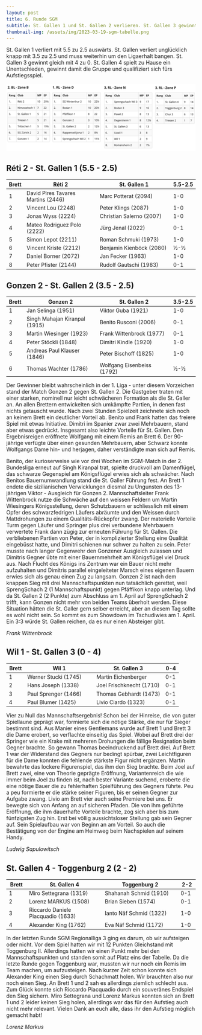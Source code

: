 ```yaml
---
layout: post
title: 6. Runde SGM
subtitle: St. Gallen 1 und St. Gallen 2 verlieren. St. Gallen 3 gewinnt zu 0. St. Gallen 4 gewinnt die Gruppe.
thumbnail-img: /assets/img/2023-03-19-sgm-tabelle.png
---
```


St. Gallen 1 verliert mit 5.5 zu 2.5 auswärts. St. Gallen verliert unglücklich knapp mit 3.5 zu 2.5 und muss weiterhin um den Ligaerhalt bangen. St. Gallen 3 gewinnt gleich mit 4 zu 0. St. Gallen 4 spielt zu Hause ein Unentschieden, gewinnt damit die Gruppe und qualifiziert sich fürs Aufstiegsspiel.

![Zwischentabelle](/assets/img/2023-03-19-sgm-tabelle.png)

## Réti 2 - St. Gallen 1 (5.5 - 2.5)

| Brett | Réti 2                             | St. Gallen 1             | 5.5-2.5 |
| ----- | ---------------------------------- | ------------------------ | ------- |
| 1     | David Pires Tavares Martins (2446) | Marc Potterat (2094)     | 1-0     |
| 2     | Vincent Lou (2248)                 | Peter Klings (2087)      | 1-0     |
| 3     | Jonas Wyss (2224)                  | Christian Salerno (2007) | 1-0     |
| 4     | Mateo Rodriguez Polo (2222)        | Jürg Jenal (2022)        | 0-1     |
| 5     | Simon Lepot (2211)                 | Roman Schmuki (1973)     | 1-0     |
| 6     | Vincent Kriste (2212)              | Benjamin Kienböck (2080) | ½-½     |
| 7     | Daniel Borner (2072)               | Jan Fecker (1963)        | 1-0     |
| 8     | Peter Pfister (2144)               | Rudolf Gautschi (1983)   | 0-1     |

## Gonzen 2 - St. Gallen 2 (3.5 - 2.5)

| Brett | Gonzen 2                      | St. Gallen 2               | 3.5-2.5 |
| ----- | ----------------------------- | -------------------------- | ------- |
| 1     | Jan Selinga (1951)            | Viktor Guba (1921)         | 1-0     |
| 2     | Singh Mahajan Kiranpal (1915) | Benito Rusconi (2006)      | 0-1     |
| 3     | Martin Wiesinger (1923)       | Frank Wittenbrock (1977)   | 0-1     |
| 4     | Peter Stöckli (1848)          | Dimitri Kindle (1920)      | 1-0     |
| 5     | Andreas Paul Klauser (1846)   | Peter Bischoff (1825)      | 1-0     |
| 6     | Thomas Wachter (1786)         | Wolfgang Eisenbeiss (1792) | ½-½     |

Der Gewinner bleibt wahrscheinlich in der 1. Liga - unter diesem Vorzeichen stand der Match Gonzen 2 gegen St. Gallen 2. Die Gastgeber traten mit einer starken, nominell nur leicht schwächeren Formation als die St. Galler an. An allen Brettern entwickelten sich umkämpfte Partien, in denen fast nichts getauscht wurde. Nach zwei Stunden Spielzeit zeichnete sich noch an keinem Brett ein deutlicher Vorteil ab. Benito und Frank hatten das freiere Spiel mit etwas Initiative. Dimitri im Spanier zwar zwei Mehrbauern, stand aber etwas gedrückt. Insgesamt also leichte Vorteile für St. Gallen. Den Ergebnisreigen eröffnete Wolfgang mit einem Remis an Brett 6. Der 90-jährige verfügte über einen gesunden Mehrbauern, aber Schwarz konnte Wolfgangs Dame hin- und herjagen, daher verständigte man sich auf Remis.

Benito, der kurioserweise wie vor drei Wochen im SGM-Match in der 2. Bundesliga erneut auf Singh Kiranpal trat, spielte druckvoll am Damenflügel, das schwarze Gegenspiel am Königsflügel erwies sich als schwächer. Nach Benitos Bauernumwandlung stand die St. Galler Führung fest. An Brett 1 endete die sizilianischen Verwicklungen diesmal zu Ungunsten des 13-jährigen Viktor - Ausgleich für Gonzen 2. Mannschaftsleiter Frank Wittenbrock nutze die Schwäche auf den weissen Feldern um Martin Wiesingers Königsstellung, deren Schutzbauern er schliesslich mit einem Opfer des schwarzfedrigen Läufers abräumte und den Weissen durch Mattdrohungen zu einem Qualitäts-Rückopfer zwang. Der materielle Vorteile Turm gegen Läufer und Springer plus drei verbundene Mehrbauern verwertete Frank dann zügig zur erneuten Führung für St. Gallen. Die verbliebenen Partien von Peter, der in komplizierter Stellung eine Qualität eingebüsst hatte, und Dimitri schienen nur schwer zu halten zu sein. Peter musste nach langer Gegenwehr den Gonzener Ausgleich zulassen und Dimitris Gegner übte mit einer Bauernmehrheit am Königsflügel viel Druck aus. Nach Flucht des Königs ins Zentrum war ein Bauer nicht mehr aufzuhalten und Dimitris parallel eingeleiteter Marsch eines eigenen Bauern erwies sich als genau einen Zug zu langsam.
Gonzen 2 ist nach dem knappen Sieg mit drei Mannschaftspunkten nun tatsächlich gerettet, weil SprengSchach 2 (1 Mannschaftspunkt) gegen Pfäffikon knapp unterlag. Und da St. Gallen 2 (2 Punkte) zum Abschluss am 1. April auf SprengSchach 2 trifft, kann Gonzen nicht mehr von beiden Teams überholt werden. Diese Situation hätten die St. Galler gern selber erreicht, aber an diesem Tag sollte es wohl nicht sein. So kommt es zum Showdown im Tschudiwies am 1. April. Ein 3:3 würde St. Gallen reichen, da es nur einen Absteiger gibt.

_Frank Wittenbrock_

## Wil 1 - St. Gallen 3 (0 - 4)

| Brett | Wil 1                | St. Gallen 3             | 0-4 |
| ----- | -------------------- | ------------------------ | --- |
| 1     | Werner Stucki (1745) | Martin Eichenberger      | 0-1 |
| 2     | Hans Joseph (1338)   | Joel Frischknecht (1710) | 0-1 |
| 3     | Paul Sprenger (1466) | Thomas Gebhardt (1473)   | 0-1 |
| 4     | Paul Blumer (1425)   | Livio Ciardo (1323)      | 0-1 |

Vier zu Null das Mannschaftsergebnis! Schon bei der Hinreise, die von guter Spiellaune geprägt war, formierte sich die nötige Stärke, die nur für Sieger bestimmt sind. Aus Manier eines Gentlemans wurde auf Brett 1 und Brett 3 die Dame erobert, so verflachte einseitig das Spiel. Wobei auf Brett drei der Springer wie ein Krake mit mehreren Drohungen die fällige Resignation beim Gegner brachte. So gewann Thomas beeindruckend auf Brett drei. Auf Brett 1 war der Widerstand des Gegners nur bedingt spürbar, zwei Leichtfiguren für die Dame konnten die fehlende stärkste Figur nicht ergänzen. Martin bewahrte das lockere Figurenspiel, das ihm den Sieg brachte. Beim Joel auf Brett zwei, eine von Theorie geprägte Eröffnung, Variantenreich die wie immer beim Joel zu finden ist, nach bester Variante suchend, eroberte die eine nötige Bauer die zu fehlerhaften Spielführung des Gegners führte. Peu a peu formierte er die stärke seiner Figuren, bis er seinen Gegner zur Aufgabe zwang. Livio am Brett vier auch seine Premiere bei uns. Er bewegte sich von Anfang an auf sicheren Pfaden. Die von ihm geführte Eröffnung, die ihm dauerhafte Vorteile brachte, zog sich aber bis zum fünfzigsten Zug hin. Erst bei völlig aussichtsloser Stellung gab sein Gegner auf. Sein Spielaufbau war von Beginn an am Vorteil. So auch die Bestätigung von der Engine am Heimweg beim Nachspielen auf seinem Handy. 

_Ludwig Sapulowitsch_

## St. Gallen 4 - Toggenburg 2 (2 - 2)

| Brett | St. Gallen 4                       | Toggenburg 2            | 2-2  |
|-------|------------------------------------|-------------------------|-----|
| 1     | Miro Settegrana (1319)             | Shahanah Schmid (1910)  | 0-1 |
| 2     | Lorenz MARKUS (1508)               | Brian Sieben (1574)     | 0-1 |
| 3     | Riccardo Daniele Piacquadio (1633) | Ianto Näf Schmid (1322) | 1-0 |
| 4     | Alexander King (1762)              | Eva Näf Schmid (1172)   | 1-0 |

In der letzten Runde SGM Regionalliga 3 ging es darum, ob wir aufsteigen oder nicht. Vor dem Spiel hatten wir mit 12 Punkten Gleichstand mit Toggenburg II. Allerdings hatten wir einen Punkt mehr bei den Mannschaftspunkten und standen somit auf Platz eins der Tabelle. Da die letzte Runde gegen Toggenburg war, mussten wir nur noch ein Remis im Team machen, um aufzusteigen. Nach kurzer Zeit schon konnte sich Alexander King einen Sieg durch Schachmatt holen. Wir brauchten also nur noch einen Sieg. An Brett 1 und 2 sah es allerdings ziemlich schlecht aus. Zum Glück konnte sich Riccardo Piacquadio durch ein souveränes Endspiel den Sieg sichern. Miro Settegrana und Lorenz Markus konnten sich an Brett 1 und 2 leider keinen Sieg holen, allerdings war das für den Aufstieg auch nicht mehr relevant. Vielen Dank an euch alle, dass ihr den Aufstieg möglich gemacht habt!

_Lorenz Markus_

<style>
table th:nth-of-type(2) {
    width: 40%;
}
table th:nth-of-type(3) {
    width: 40%;
}
table th {
    white-space: nowrap;
}
</style>
